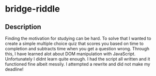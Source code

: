 # bridge-riddle

## Description
Finding the motivation for studying can be hard. To solve that I wanted to create a simple multiple choice quiz that scores you based on time to completion and subtracts time when you get a question wrong. Through this, I have learned alot about DOM manipulation with JavaScript. Unfortunately I didnt learn quite enough. I had the script all written and it functioned fine albeit messily. I attempted a rewrite and did not make my deadline!
